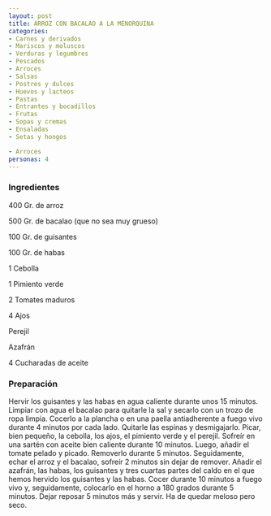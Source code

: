 ```yaml
---
layout: post
title: ARROZ CON BACALAO A LA MENORQUINA
categories:
- Carnes y derivados
- Mariscos y moluscos
- Verduras y legumbres
- Pescados
- Arroces
- Salsas
- Postres y dulces
- Huevos y lacteos
- Pastas
- Entrantes y bocadillos
- Frutas
- Sopas y cremas
- Ensaladas
- Setas y hongos

- Arroces
personas: 4 
---
```

<h3>Ingredientes</h3>
400 Gr. de arroz

500 Gr. de bacalao (que no sea muy grueso)

100 Gr. de guisantes

100 Gr. de habas

1 Cebolla

1 Pimiento verde

2 Tomates maduros

4 Ajos

Perejil

Azafrán

4 Cucharadas de aceite

<h3>Preparación</h3>
Hervir los guisantes y las habas en agua caliente durante unos 15 minutos. Limpiar con agua el bacalao para quitarle la sal y secarlo con un trozo de ropa limpia. Cocerlo a la plancha o en una paella antiadherente a fuego vivo durante 4 minutos por cada lado. Quitarle las espinas y desmigajarlo. Picar, bien pequeño, la cebolla, los ajos, el pimiento verde y el perejil. Sofreír en una sartén con aceite bien caliente durante 10 minutos. Luego, añadir el tomate pelado y picado. Removerlo durante 5 minutos. Seguidamente, echar el arroz y el bacalao, sofreír 2 minutos sin dejar de remover. Añadir el azafrán, las habas, los guisantes y tres cuartas partes del caldo en el que hemos hervido los guisantes y las habas. Cocer durante 10 minutos a fuego vivo y, seguidamente, colocarlo en el horno a 180 grados durante 5 minutos. Dejar reposar 5 minutos más y servir. Ha de quedar meloso pero seco.

